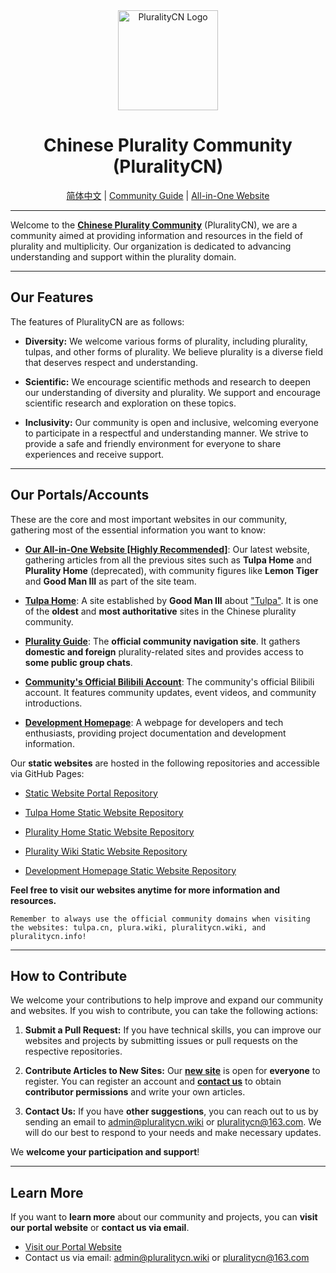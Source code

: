 <div align=center>
  <img width=160 src="https://avatars.githubusercontent.com/u/140780823?s=200&v=4"  alt="PluralityCN Logo"/>
  <h1 align="center">Chinese Plurality Community (PluralityCN)</h1> 
</div>

<!--<center>!-->
  <p align="center"><a href="./README.md">简体中文</a> | <a href="https://guide.plura.wiki">Community Guide</a> | <a href="https://all-in-one.plura.wiki">All-in-One Website</a></p>
<!--</center>!-->

---

Welcome to the [**Chinese Plurality Community**](https://all-in-one.plura.wiki) (PluralityCN), we are a community aimed at providing information and resources in the field of plurality and multiplicity. Our organization is dedicated to advancing understanding and support within the plurality domain.

---

## Our Features

The features of PluralityCN are as follows:

- **Diversity:** We welcome various forms of plurality, including plurality, tulpas, and other forms of plurality. We believe plurality is a diverse field that deserves respect and understanding.

- **Scientific:** We encourage scientific methods and research to deepen our understanding of diversity and plurality. We support and encourage scientific research and exploration on these topics.

- **Inclusivity:** Our community is open and inclusive, welcoming everyone to participate in a respectful and understanding manner. We strive to provide a safe and friendly environment for everyone to share experiences and receive support.

---

## Our Portals/Accounts

These are the core and most important websites in our community, gathering most of the essential information you want to know:

- [**Our All-in-One Website [Highly Recommended]**](https://www.pluralitycn.wiki): Our latest website, gathering articles from all the previous sites such as **Tulpa Home** and **Plurality Home** (deprecated), with community figures like **Lemon Tiger** and **Good Man III** as part of the site team.

- [**Tulpa Home**](https://tulpa.cn): A site established by **Good Man III** about ["Tulpa"](https://all-in-one.plura.wiki/archives/Tulpa%E4%BB%AC%EF%BC%9A%E5%88%9B%E9%80%A0%EF%BC%8C%E6%84%8F%E8%AF%86%EF%BC%8C%E4%B8%8E%E6%88%90%E5%A3%B0). It is one of the **oldest** and **most authoritative** sites in the Chinese plurality community.

- [**Plurality Guide**](https://guide.plura.wiki): The **official community navigation site**. It gathers **domestic and foreign** plurality-related sites and provides access to **some public group chats**.

- [**Community's Official Bilibili Account**](https://bili.pluralitycn.wiki): The community's official Bilibili account. It features community updates, event videos, and community introductions.

- [**Development Homepage**](https://dev.pluralitycn.wiki): A webpage for developers and tech enthusiasts, providing project documentation and development information.

Our **static websites** are hosted in the following repositories and accessible via GitHub Pages:

- [Static Website Portal Repository](https://github.com/pluralitycn/pluralitycn.github.io)

- [Tulpa Home Static Website Repository](https://github.com/pluralitycn/TulpaHome)

- [Plurality Home Static Website Repository](https://github.com/pluralitycn/PluralityHome)

- [Plurality Wiki Static Website Repository](https://github.com/pluralitycn/PluralityWiki)

- [Development Homepage Static Website Repository](https://github.com/pluralitycn/Developer-Website)

**Feel free to visit our websites anytime for more information and resources.**

```
Remember to always use the official community domains when visiting the websites: tulpa.cn, plura.wiki, pluralitycn.wiki, and pluralitycn.info!
```

---

## How to Contribute

We welcome your contributions to help improve and expand our community and websites. If you wish to contribute, you can take the following actions:

1. **Submit a Pull Request:** If you have technical skills, you can improve our websites and projects by submitting issues or pull requests on the respective repositories.

2. **Contribute Articles to New Sites:** Our [**new site**](https://all-in-one.plura.wiki) is open for **everyone** to register. You can register an account and [**contact us**](mailto:pluralitycn@163.com) to obtain **contributor permissions** and write your own articles.

3. **Contact Us:** If you have **other suggestions**, you can reach out to us by sending an email to [admin@pluralitycn.wiki](mailto:admin@pluralitycn.wiki) or [pluralitycn@163.com](mailto:pluralitycn@163.com). We will do our best to respond to your needs and make necessary updates.

We **welcome your participation and support**!

---

## Learn More

If you want to **learn more** about our community and projects, you can **visit our portal website** or **contact us via email**.

- [Visit our Portal Website](https://guide.plura.wiki)
- Contact us via email: [admin@pluralitycn.wiki](mailto:admin@pluralitycn.wiki) or [pluralitycn@163.com](mailto:pluralitycn@163.com)

